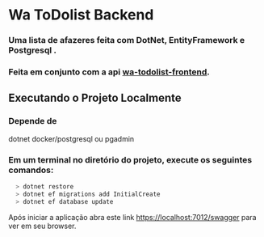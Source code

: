 # Wa ToDolist Backend

### Uma lista de afazeres feita com DotNet, EntityFramework e Postgresql .
### Feita em conjunto com a api [wa-todolist-frontend](https://github.com/Feelpe/wa-todolist-frontend).

## Executando o Projeto Localmente 

### Depende de
dotnet
docker/postgresql ou pgadmin

### Em um terminal no diretório do projeto, execute os seguintes comandos:

```bash
  > dotnet restore
  > dotnet ef migrations add InitialCreate
  > dotnet ef database update
```

Após iniciar a aplicação abra este link [https://localhost:7012/swagger](https://localhost:7012/swagger) para ver em seu browser.
